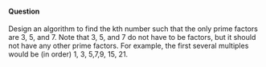 #### Question

Design an algorithm to find the kth number such that the only prime factors are 3, 5, and 7. Note that 3, 5, and 7 do not have to be factors, but it should not have any other prime factors. For example, the first several multiples would be (in order) 1, 3, 5,7,9, 15, 21.
